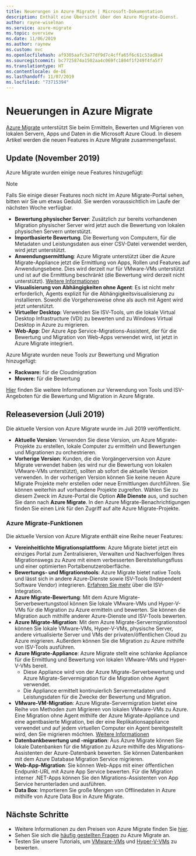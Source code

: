 ```yaml
---
title: Neuerungen in Azure Migrate | Microsoft-Dokumentation
description: Enthält eine Übersicht über den Azure Migrate-Dienst.
author: rayne-wiselman
ms.service: azure-migrate
ms.topic: overview
ms.date: 11/06/2019
ms.author: raynew
ms.custom: mvc
ms.openlocfilehash: af9305aafc3a77df9d7c4cffa65f6c61c53ad8a4
ms.sourcegitcommit: bc7725874a1502aa4c069fc1804f1f249f4fa5f7
ms.translationtype: HT
ms.contentlocale: de-DE
ms.lasthandoff: 11/07/2019
ms.locfileid: "73715394"
---
```

# <a name="whats-new-in-azure-migrate"></a>Neuerungen in Azure Migrate

[Azure Migrate](migrate-services-overview.md) unterstützt Sie beim Ermitteln, Bewerten und Migrieren von lokalen Servern, Apps und Daten in die Microsoft Azure Cloud. In diesem Artikel werden die neuen Features in Azure Migrate zusammengefasst.



## <a name="update-november-2019"></a>Update (November 2019)



Azure Migrate wurden einige neue Features hinzugefügt:

> [!NOTE]
> Falls Sie einige dieser Features noch nicht im Azure Migrate-Portal sehen, bitten wir Sie um etwas Geduld. Sie werden voraussichtlich im Laufe der nächsten Woche verfügbar.

- **Bewertung physischer Server**: Zusätzlich zur bereits vorhandenen Migration physischer Server wird jetzt auch die Bewertung von lokalen physischen Servern unterstützt.
- **Importbasierte Bewertung**. Die Bewertung von Computern, für die Metadaten und Leistungsdaten aus einer CSV-Datei verwendet werden, wird jetzt unterstützt.
- **Anwendungsermittlung**: Azure Migrate unterstützt über die Azure Migrate-Appliance jetzt die Ermittlung von Apps, Rollen und Features auf Anwendungsebene. Dies wird derzeit nur für VMware-VMs unterstützt und ist auf die Ermittlung beschränkt (die Bewertung wird derzeit nicht unterstützt). [Weitere Informationen](how-to-discover-applications.md)
- **Visualisierung von Abhängigkeiten ohne Agent**: Es ist nicht mehr erforderlich, Agents explizit für die Abhängigkeitsvisualisierung zu installieren. Sowohl die Vorgehensweise ohne als auch mit Agent wird jetzt unterstützt.
- **Virtueller Desktop**: Verwenden Sie ISV-Tools, um die lokale Virtual Desktop Infrastructure (VDI) zu bewerten und zu Windows Virtual Desktop in Azure zu migrieren.
- **Web-App**: Der Azure App Service-Migrations-Assistent, der für die Bewertung und Migration von Web-Apps verwendet wird, ist jetzt in Azure Migrate integriert.

Azure Migrate wurden neue Tools zur Bewertung und Migration hinzugefügt:

- **Rackware:** für die Cloudmigration
- **Movere:** für die Bewertung

[Hier](migrate-services-overview.md) finden Sie weitere Informationen zur Verwendung von Tools und ISV-Angeboten für die Bewertung und Migration in Azure Migrate.

## <a name="release-version-july-2019"></a>Releaseversion (Juli 2019)

Die aktuelle Version von Azure Migrate wurde im Juli 2019 veröffentlicht. 

- **Aktuelle Version**: Verwenden Sie diese Version, um Azure Migrate-Projekte zu erstellen, lokale Computer zu ermitteln und Bewertungen und Migrationen zu orchestrieren. 
- **Vorherige Version**: Kunden, die die Vorgängerversion von Azure Migrate verwendet haben (es wird nur die Bewertung von lokalen VMware-VMs unterstützt), sollten ab sofort die aktuelle Version verwenden. In der vorherigen Version können Sie keine neuen Azure Migrate Projekte mehr erstellen oder neue Ermittlungen durchführen. Sie können weiterhin auf vorhandene Projekte zugreifen. Wählen Sie zu diesem Zweck im Azure-Portal die Option **Alle Dienste** aus, und suchen Sie dann nach **Azure Migrate**. In den Azure Migrate-Benachrichtigungen finden Sie einen Link für den Zugriff auf alte Azure Migrate-Projekte.


### <a name="azure-migrate-features"></a>Azure Migrate-Funktionen

Die aktuelle Version von Azure Migrate enthält eine Reihe neuer Features:


- **Vereinheitlichte Migrationsplattform**: Azure Migrate bietet jetzt ein einziges Portal zum Zentralisieren, Verwalten und Nachverfolgen Ihres Migrationswegs zu Azure mit einem verbesserten Bereitstellungsfluss und einer optimierten Portalbenutzeroberfläche.
- **Bewertungs- und Migrationstools**: Azure Migrate bietet native Tools und lässt sich in andere Azure-Dienste sowie ISV-Tools (Independent Software Vendor) integrieren. [Erfahren Sie mehr](migrate-services-overview.md#isv-integration) über die ISV-Integration.
- **Azure Migrate-Bewertung**: Mit dem Azure Migrate-Serverbewertungstool können Sie lokale VMware-VMs und Hyper-V-VMs für die Migration zu Azure ermitteln und bewerten. Sie können die Migration auch mithilfe anderer Azure-Dienste und ISV-Tools bewerten.
- **Azure Migrate-Migration**: Mit dem Azure Migrate-Servermigrationstool können Sie lokale VMware-VMs, Hyper-V-VMs, physische Server, andere virtualisierte Server und VMs der privaten/öffentlichen Cloud zu Azure migrieren. Außerdem können Sie die Migration zu Azure mithilfe von ISV-Tools ausführen.
- **Azure Migrate-Appliance**: Azure Migrate stellt eine schlanke Appliance für die Ermittlung und Bewertung von lokalen VMware-VMs und Hyper-V-VMs bereit.
    - Diese Appliance wird von der Azure Migrate-Serverbewertung und Azure Migrate-Servermigration für die Migration ohne Agent verwendet.
    - Die Appliance ermittelt kontinuierlich Servermetadaten und Leistungsdaten für die Zwecke der Bewertung und Migration.  
- **VMware-VM-Migration**:  Azure Migrate-Servermigration bietet eine Reihe von Methoden zum Migrieren von lokalen VMware-VMs zu Azure.  Eine Migration ohne Agent mithilfe der Azure Migrate-Appliance und eine agentbasierte Migration, bei der eine Replikationsappliance verwendet und auf jedem virtuellen Computer ein Agent bereitgestellt wird, den Sie migrieren möchten. [Weitere Informationen](server-migrate-overview.md)
 - **Datenbankbewertung und -migration**: Aus Azure Migrate können Sie lokale Datenbanken für die Migration zu Azure mithilfe des Migrations-Assistenten der Azure-Datenbank bewerten. Sie können Datenbanken mit dem Azure Database Migration Service migrieren.
- **Web-App-Migration**: Sie können Web-Apps mit einer öffentlichen Endpunkt-URL mit Azure App Service bewerten. Für die Migration interner .NET-Apps können Sie den Migrations-Assistenten von App Service herunterladen und ausführen. 
- **Data Box**: Importieren Sie große Mengen von Offlinedaten in Azure mithilfe von Azure Data Box in Azure Migrate.


## <a name="next-steps"></a>Nächste Schritte

- Weitere Informationen zu den Preisen von Azure Migrate finden Sie [hier](https://azure.microsoft.com/pricing/details/azure-migrate/).
- Sehen Sie sich die [häufig gestellten Fragen](resources-faq.md) zu Azure Migrate an.
- Testen Sie unsere Tutorials, um [VMware-VMs](tutorial-assess-vmware.md) und [Hyper-V-VMs](tutorial-assess-hyper-v.md) zu bewerten.
